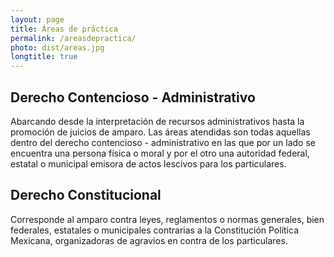 ```yaml
---
layout: page
title: Áreas de práctica
permalink: /areasdepractica/
photo: dist/areas.jpg
longtitle: true
---
```


<section class="cards">
<div class="halfcard">

<h2> Derecho Contencioso - Administrativo</h2>
<p>Abarcando desde la interpretación de recursos administrativos hasta la promoción de juicios de amparo. Las áreas atendidas son todas aquellas dentro del derecho contencioso - administrativo en las que por un lado se encuentra una persona física o moral y por el otro una autoridad federal, estatal o municipal emisora de actos lescivos para los particulares.</p>

</div>

<div class="halfcard">

<h2> Derecho Constitucional</h2>
<p>Corresponde al amparo contra leyes, reglamentos o normas generales, bien federales, estatales o municipales contrarias a la Constitución Política Mexicana, organizadoras de agravios en contra de los particulares.</p>

</div>
</section>
